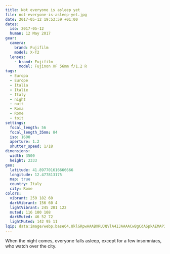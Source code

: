 ```yaml
---
title: Not everyone is asleep yet
file: not-everyone-is-asleep-yet.jpg
date: 2017-05-12 19:53:59 +01:00
dates:
  iso: 2017-05-12
  human: 12 May 2017
gear:
  camera:
    brand: Fujifilm
    model: X-T2
  lenses:
    - brand: Fujifilm
      model: Fujinon XF 56mm f/1.2 R
tags:
  - Europa
  - Europe
  - Italia
  - Italie
  - Italy
  - night
  - nuit
  - Roma
  - Rome
  - toit
settings:
  focal_length: 56
  focal_length_35mm: 84
  iso: 1600
  aperture: 1.2
  shutter_speed: 1/18
dimensions:
  width: 3500
  height: 2333
geo:
  latitude: 41.897701616666666
  longitude: 12.477813175
  map: true
  country: Italy
  city: Rome
colors:
  vibrant: 250 182 60
  darkVibrant: 156 60 4
  lightVibrant: 245 201 122
  muted: 116 100 108
  darkMuted: 46 52 72
  lightMuted: 142 95 11
lqip: data:image/webp;base64,UklGRpwAAABXRUJQVlA4IJAAAACwBgCdASpkAEMAP3G0zF+7rym1pnbba3AuCWcA1UAH8dhFR2nRcEI4gQpV5qauWFY+1ziV0KHMrYj6q4IJoAD+7QK/ZpdwxCei3VuIxMKv1O9GJFgItr00j05/d4SZwulHOcwekbBSF9bl8GriTw+6rsF70Y4UKBhEpy6TbXNJk8qaQ90MIkbSVExZIAAAAAA=
---
```


When the night comes, everyone falls asleep, except for a few insomniacs, who watch over the city.

